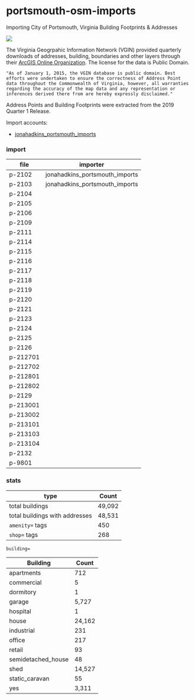 # portsmouth-osm-imports
Importing City of Portsmouth, Virginia Building Footprints & Addresses  

![](https://raw.githubusercontent.com/jonahadkins/portsmouth-osm-imports/master/portsmouthva.PNG)

The Virginia Geogrpahic Information Network (VGIN) provided quarterly downloads of addresses, building, boundaries and other layers through their [ArcGIS Online Organization](https://vgin.maps.arcgis.com/home/index.html). The license for the data is Public Domain.  

```"As of January 1, 2015, the VGIN database is public domain. Best efforts were undertaken to ensure the correctness of Address Point data throughout the Commonwealth of Virginia, however, all warranties regarding the accuracy of the map data and any representation or inferences derived there from are hereby expressly disclaimed."```  

Address Points and Building Footprints were extracted from the 2019 Quarter 1 Release.

Import accounts:
- [jonahadkins_portsmouth_imports](https://www.openstreetmap.org/user/jonahadkins_portsmouth_imports)
### import

| file  |   importer |
| ------------- | ------------- |
| p-2102  | jonahadkins_portsmouth_imports  |
| p-2103  | jonahadkins_portsmouth_imports |
| p-2104  |   |
| p-2105  |   |
| p-2106  |   |
| p-2109  |   |
| p-2111  |   |
| p-2114  |   |
| p-2115  |   |
| p-2116  |   |
| p-2117  |   |
| p-2118  |   |
| p-2119  |   |
| p-2120  |   |
| p-2121  |   |
| p-2123  |   |
| p-2124  |   |
| p-2125  |   |
| p-2126  |   |
| p-212701  |   |
| p-212702  |   |
| p-212801  |   |
| p-212802  |   |
| p-2129  |   |
| p-213001  |   |
| p-213002  |   |
| p-213101  |   |
| p-213103  |   |
| p-213104  |   |
| p-2132  |   |
| p-9801  |   |

### stats

| type  |   Count |
| ------------- | ------------- |
| total buildings  | 49,092  |
| total buildings with addresses  | 48,531  |
|  `amenity=` tags  | 450 |
| `shop=` tags  | 268  |

`building=`

| Building  |   Count |
| ------------- | ------------- |
| apartments  | 712  |
| commercial  | 5  |
| dormitory  | 1  |
| garage  | 5,727  |
| hospital | 1 |
| house  | 24,162  |
| industrial  | 231  |
| office  | 217  |
| retail  | 93 |
| semidetached_house  | 48 |
| shed  | 14,527 |
| static_caravan  | 55 |
| yes  | 3,311  |

